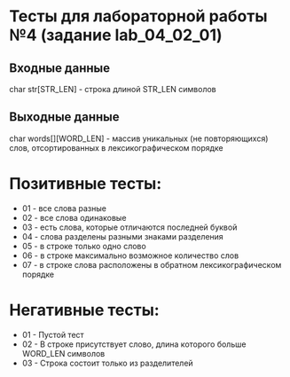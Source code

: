 # Тесты для лабораторной работы №4 (задание lab_04_02_01)

## Входные данные
char str[STR_LEN] - строка длиной STR_LEN символов

## Выходные данные
char words[][WORD_LEN] - массив уникальных (не повторяющихся) слов, отсортированных
в лексикографическом порядке

# Позитивные тесты: 
- 01 - все слова разные
- 02 - все слова одинаковые
- 03 - есть слова, которые отличаются последней буквой
- 04 - слова разделены разными знаками разделения
- 05 - в строке только одно слово
- 06 - в строке максимально возможное количество слов
- 07 - в строке слова расположены в обратном лексикографическом порядке

# Негативные тесты:
- 01 - Пустой тест
- 02 - В строке присутствует слово, длина которого больше WORD_LEN символов
- 03 - Строка состоит только из разделителей